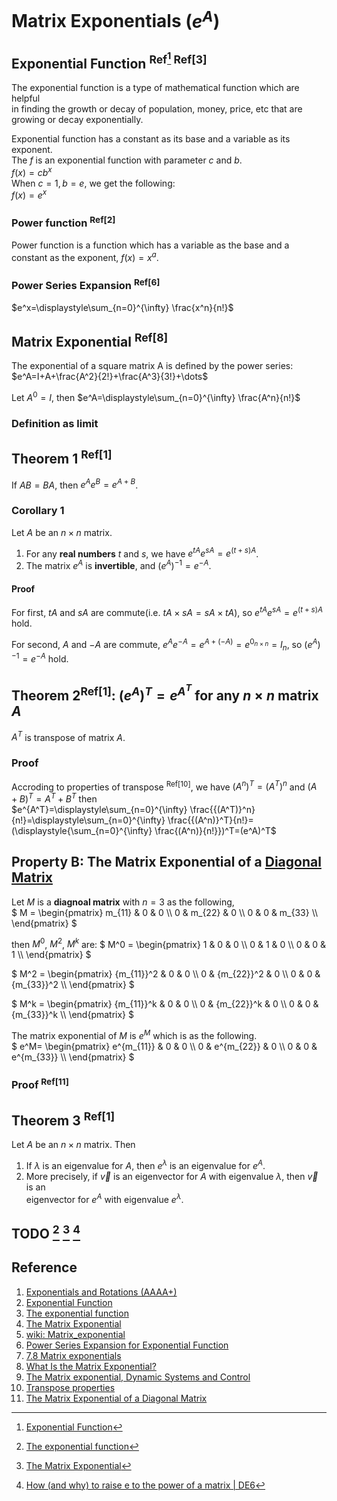 # Matrix Exponentials ($`e^A`$)

## Exponential Function <sup>Ref[^2] Ref[3]</sup>
The exponential function is a type of mathematical function which are helpful <br>
in finding the growth or decay of population, money, price, etc that are <br> 
growing or decay exponentially. 

Exponential function has a constant as its base and a variable as its exponent. <br>
The $`f`$ is an exponential function with parameter $`c`$ and $`b`$. <br>
$`f(x)=cb^x`$ <br>
When $`c=1, b=e`$, we get the following: <br>
$`f(x)=e^x`$

### Power function <sup>Ref[2]</sup>
Power function is a function which has a variable as the base and a constant as the exponent, 
$`f(x)=x^a`$.

### Power Series Expansion <sup>Ref[6]</sup>
$`e^x=\displaystyle\sum_{n=0}^{\infty} \frac{x^n}{n!}`$

## Matrix Exponential <sup>Ref[8]</sup>
The exponential of a square matrix A is defined by the power series: <br>
$`e^A=I+A+\frac{A^2}{2!}+\frac{A^3}{3!}+\dots`$ <br>

Let $`A^0=I`$, then
$`e^A=\displaystyle\sum_{n=0}^{\infty} \frac{A^n}{n!}`$  

### Definition as limit

## Theorem 1 <sup>Ref[1]</sup>
If $`AB = BA`$, then $`e^{A}e^{B} = e^{A+B}`$.

### Corollary 1 
Let $`A`$ be an $`n × n`$ matrix.
1. For any **real numbers** $`t`$ and $`s`$, we have $`e^{tA}e^{sA} = e^{(t+s)A}`$.
2. The matrix $`e^{A}`$ is **invertible**, and $`(e^A)^{−1} = e^{−A}`$.

#### Proof
For first, $`tA`$ and $`sA`$ are commute(i.e. $`tA \times sA = sA \times tA`$), so $`e^{tA}e^{sA} = e^{(t+s)A}`$ hold. 

For second, $`A`$ and $`-A`$ are commute, $`e^{A}e^{-A} = e^{A+(-A)}=e^{0_{n \times n}}= I_{n}`$, so $`(e^A)^{−1} = e^{−A}`$ hold.

## Theorem 2<sup>Ref[1]</sup>: $`(e^A)^T=e^{A^T} \text{ for any } n \times n \text{ matrix } A`$
$`A^T`$ is transpose of matrix $`A`$.

### Proof
Accroding to properties of transpose <sup>Ref[10]</sup>, we have $`(A^n)^T = (A^T)^n`$ and $`(A+B)^T=A^T+B^T`$ then <br>
$`e^{A^T}=\displaystyle\sum_{n=0}^{\infty} \frac{{(A^T)}^n}{n!}=\displaystyle\sum_{n=0}^{\infty} \frac{{(A^n)}^T}{n!}=(\displaystyle{\sum_{n=0}^{\infty} \frac{(A^n)}{n!}})^T=(e^A)^T`$

## Property B: The Matrix Exponential of a [Diagonal Matrix](https://github.com/vitonzhangtt/LinearAlgebraNinja/blob/main/Concepts.md#diagonal-matrix) 

Let $`M`$ is a **diagnoal matrix** with $`n = 3`$ as the following, <br>
$`
M =   
      \begin{pmatrix}
        m_{11} & 0 & 0 \\
        0 & m_{22} & 0 \\
        0 & 0 & m_{33} \\
      \end{pmatrix} 
`$

then $`M^0`$, $`M^2`$, $`M^k`$ are:
$` 
M^0 =   
      \begin{pmatrix}
        1 & 0 & 0 \\
        0 & 1 & 0 \\
        0 & 0 & 1 \\
      \end{pmatrix} 
`$ 

$` 
M^2 =   
      \begin{pmatrix}
        {m_{11}}^2 & 0 & 0 \\
        0 & {m_{22}}^2 & 0 \\
        0 & 0 & {m_{33}}^2 \\
      \end{pmatrix} 
`$ 

$` 
M^k =   
      \begin{pmatrix}
        {m_{11}}^k & 0 & 0 \\
        0 & {m_{22}}^k & 0 \\
        0 & 0 & {m_{33}}^k \\
      \end{pmatrix} 
`$ 

The matrix exponential of $`M`$ is $`e^M`$ which is as the following. <br>
$`
e^M= 
      \begin{pmatrix}
        e^{m_{11}} & 0 & 0 \\
        0 & e^{m_{22}} & 0 \\
        0 & 0 & e^{m_{33}} \\
      \end{pmatrix} 
`$ 

### Proof <sup>Ref[11]</sup>

## Theorem 3 <sup>Ref[1]</sup>
Let $`A`$ be an $`n \times n`$ matrix. Then
1. If $`λ`$ is an eigenvalue for $`A`$, then $`e^λ`$ is an eigenvalue for $`e^A`$.
2. More precisely, if $`\vec{v}`$ is an eigenvector for $`A`$ with eigenvalue $`λ`$, then $`\vec{v}`$ is an <br>
eigenvector for $`e^A`$ with eigenvalue $`e^λ`$.






## TODO [^3] [^4] [^12]

[^1]: [Exponentials and Rotations (AAAA+)](https://www.math.umd.edu/~immortal/MATH401/book/ch_exponentials_and_rotations.pdf)
[^2]: [Exponential Function](https://www.cuemath.com/calculus/exponential-functions/)
[^3]: [The exponential function](https://mathinsight.org/exponential_function)
[^4]: [The Matrix Exponential](https://nesinkoyleri.org/wp-content/uploads/2021/07/Exponential.pdf)
[^5]: [wiki: Matrix_exponential](https://en.wikipedia.org/wiki/Matrix_exponential)
[^6]: [Power Series Expansion for Exponential Function](https://proofwiki.org/wiki/Power_Series_Expansion_for_Exponential_Function)
[^7]: [7.8 Matrix exponentials](https://web.uvic.ca/~tbazett/diffyqs/sec_matexp.html)
[^8]: [What Is the Matrix Exponential?](https://nhigham.com/2020/05/28/what-is-the-matrix-exponential/)
[^9]: [The Matrix exponential, Dynamic
Systems and Control](https://www2.imm.dtu.dk/pubdb/edoc/imm3059.pdf)
[^10]: [Transpose properties](https://github.com/vitonzhangtt/LinearAlgebraNinja/blob/main/Concepts.md#properties-of-transpose)
[^11]: [The Matrix Exponential e^{tA}.](https://www.youtube.com/watch?v=WSt9R66U6Po)
[^12]: [How (and why) to raise e to the power of a matrix | DE6](https://www.youtube.com/watch?v=O85OWBJ2ayo)

## Reference
1. [Exponentials and Rotations (AAAA+)](https://www.math.umd.edu/~immortal/MATH401/book/ch_exponentials_and_rotations.pdf)
2. [Exponential Function](https://www.cuemath.com/calculus/exponential-functions/)
3. [The exponential function](https://mathinsight.org/exponential_function)
4. [The Matrix Exponential](https://nesinkoyleri.org/wp-content/uploads/2021/07/Exponential.pdf)
5. [wiki: Matrix_exponential](https://en.wikipedia.org/wiki/Matrix_exponential)
6. [Power Series Expansion for Exponential Function](https://proofwiki.org/wiki/Power_Series_Expansion_for_Exponential_Function)
7. [7.8 Matrix exponentials](https://web.uvic.ca/~tbazett/diffyqs/sec_matexp.html)
8. [What Is the Matrix Exponential?](https://nhigham.com/2020/05/28/what-is-the-matrix-exponential/)
9. [The Matrix exponential, Dynamic Systems and Control](https://www2.imm.dtu.dk/pubdb/edoc/imm3059.pdf)
10. [Transpose properties](https://github.com/vitonzhangtt/LinearAlgebraNinja/blob/main/Concepts.md#properties-of-transpose)
11. [The Matrix Exponential of a Diagonal Matrix](https://yutsumura.com/the-matrix-exponential-of-a-diagonal-matrix/)

